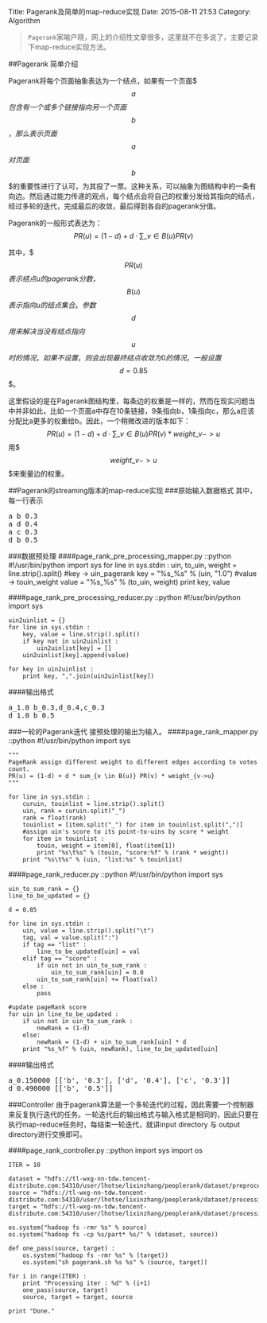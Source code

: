 Title: Pagerank及简单的map-reduce实现
Date: 2015-08-11 21:53
Category: Algorithm

> <code>Pagerank</code>家喻户晓，网上的介绍性文章很多，这里就不在多说了，主要记录下map-reduce实现方法。

##Pagerank 简单介绍

Pagerank将每个页面抽象表达为一个结点，如果有一个页面$$$a$$$包含有一个或多个链接指向另一个页面$$$b$$$，那么表示页面$$$a$$$对页面$$$b$$$的重要性进行了认可，为其投了一票。这种关系，可以抽象为图结构中的一条有向边。然后通过能力传递的观点，每个结点会将自己的权重分发给其指向的结点，经过多轮的迭代，完成最后的收敛，最后得到各自的pagerank分值。

Pagerank的一般形式表达为：
$$PR(u) = (1-d) + d \cdot \sum\_{v \in B(u)} PR(v)$$

其中，$$$PR(u)$$$表示结点u的pagerank分数，$$$B(u)$$$表示指向u的结点集合。参数$$$d$$$用来解决当没有结点指向$$$u$$$时的情况，如果不设置，则会出现最终结点收敛为0的情况，一般设置$$$d=0.85$$$。

这里假设的是在Pagerank图结构里，每条边的权重是一样的，然而在现实问题当中并非如此，比如一个页面a中存在10条链接，9条指向b，1条指向c，那么a应该分配比a更多的权重给b。因此，一个稍微改进的版本如下：
$$PR(u) = (1-d) + d \cdot \sum\_{v \in B(u)} PR(v) * weight\_{v->u}$$
用$$$weight\_{v->u}$$$来衡量边的权重。

##Pagerank的streaming版本的map-reduce实现
###原始输入数据格式
其中，每一行表示
<pre>
a b 0.3
a d 0.4
a c 0.3
d b 0.5
</pre>
###数据预处理
####page_rank_pre_processing_mapper.py
    ::python
    #!/usr/bin/python
    import sys
    for line in sys.stdin :
        uin, to_uin, weight = line.strip().split()
        #key -> uin_pagerank
        key = "%s_%s" % (uin, "1.0")
        #value -> touin_weight
        value = "%s_%s" % (to_uin, weight)
        print key, value

####page_rank_pre_processing_reducer.py
    ::python
    #!/usr/bin/python
    import sys

    uin2uinlist = {}
    for line in sys.stdin :
        key, value = line.strip().split()
        if key not in uin2uinlist :
            uin2uinlist[key] = []
        uin2uinlist[key].append(value)

    for key in uin2uinlist :
        print key, ",".join(uin2uinlist[key])
       
####输出格式
<pre>
a_1.0 b_0.3,d_0.4,c_0.3
d_1.0 b_0.5
</pre>

###一轮的Pagerank迭代
接预处理的输出为输入。
####page_rank_mapper.py
    ::python
    #!/usr/bin/python
    import sys

    """
    PageRank assign different weight to different edges according to votes count.
    PR(u) = (1-d) + d * sum_{v \in B(u)} PR(v) * weight_{v->u}
    """

    for line in sys.stdin :
        curuin, touinlist = line.strip().split()
        uin, rank = curuin.split("_")
        rank = float(rank)
        touinlist = [item.split("_") for item in touinlist.split(",")]
        #assign uin's score to its point-to-uins by score * weight
        for item in touinlist :
            touin, weight = item[0], float(item[1])
            print "%s\t%s" % (touin, "score:%f" % (rank * weight))
        print "%s\t%s" % (uin, "list:%s" % touinlist)
    
####page_rank_reducer.py
    ::python
    #!/usr/bin/python
    import sys

    uin_to_sum_rank = {}
    line_to_be_updated = {}

    d = 0.85

    for line in sys.stdin :
        uin, value = line.strip().split("\t")
        tag, val = value.split(":")
        if tag == "list" :
            line_to_be_updated[uin] = val
        elif tag == "score" :
            if uin not in uin_to_sum_rank :
                uin_to_sum_rank[uin] = 0.0
            uin_to_sum_rank[uin] += float(val)
        else :
            pass

    #update pageRank score
    for uin in line_to_be_updated :
        if uin not in uin_to_sum_rank :
            newRank = (1-d)
        else:
            newRank = (1-d) + uin_to_sum_rank[uin] * d
        print "%s_%f" % (uin, newRank), line_to_be_updated[uin]
    
####输出格式
<pre>
a_0.150000 [['b', '0.3'], ['d', '0.4'], ['c', '0.3']]
d_0.490000 [['b', '0.5']]
</pre>

###Controller
由于pagerank算法是一个多轮迭代的过程，因此需要一个控制器来反复执行迭代的任务。一轮迭代后的输出格式与输入格式是相同的，因此只要在执行map-reduce任务时，每结束一轮迭代，就讲input directory 与 output directory进行交换即可。

####page_rank_controller.py
    ::python
    import sys
    import os

    ITER = 10

    dataset = "hdfs://tl-wxg-nn-tdw.tencent-distribute.com:54310/user/lhotse/lixinzhang/peoplerank/dataset/preprocessing"
    source = "hdfs://tl-wxg-nn-tdw.tencent-distribute.com:54310/user/lhotse/lixinzhang/peoplerank/dataset/processing"
    target = "hdfs://tl-wxg-nn-tdw.tencent-distribute.com:54310/user/lhotse/lixinzhang/peoplerank/dataset/processing_swap"

    os.system("hadoop fs -rmr %s" % source)
    os.system("hadoop fs -cp %s/part* %s/" % (dataset, source))

    def one_pass(source, target) :
        os.system("hadoop fs -rmr %s" % (target))
        os.system("sh pagerank.sh %s %s" % (source, target))

    for i in range(ITER) :
        print "Processing iter : %d" % (i+1)
        one_pass(source, target)
        source, target = target, source

    print "Done."

